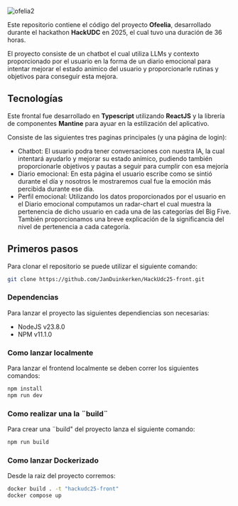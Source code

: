 ![ofelia2](https://github.com/user-attachments/assets/50cc4b53-4429-401e-a347-7d2d9a048c36)

Este repositorio contiene el código del proyecto **Ofeelia**, desarrollado durante el hackathon **HackUDC** en 2025, el cual tuvo una duración de 36 horas.

El proyecto consiste de un chatbot el cual utiliza LLMs y contexto proporcionado por el usuario en la forma de un diario emocional para intentar mejorar el estado animico del usuario y proporcionarle rutinas y objetivos para conseguir esta mejora.

## Tecnologías
Este frontal fue desarrollado en **Typescript** utilizando **ReactJS** y la librería de componentes **Mantine** para ayuar en la estilización del aplicativo.

Consiste de las siguientes tres paginas principales (y una página de login):
- Chatbot: El usuario podra tener conversaciones con nuestra IA, la cual intentará ayudarlo y mejorar su estado anímico, pudiendo también proporcionarle objetivos y pautas a seguir para cumplir con esa mejoría
- Diario emocional: En esta página el usuario escribe como se sintió durante el día y nosotros le mostraremos cual fue la emoción más percibida durante ese día.
- Perfil emocional: Utilizando los datos proporcionados por el usuario en el Diario emocional computamos un radar-chart el cual muestra la pertenencia de dicho usuario en cada una de las categorías del Big Five. También proporcionamos una breve explicación de la significancia del nivel de pertenencia a cada categoría.

## Primeros pasos
Para clonar el repositorio se puede utilizar el siguiente comando:
```bash
git clone https://github.com/JanDuinkerken/HackUdc25-front.git
```

### Dependencias
Para lanzar el proyecto las siguientes dependiencias son necesarias:
- NodeJS v23.8.0
- NPM v11.1.0

### Como lanzar localmente
Para lanzar el frontend localmente se deben correr los siguientes comandos:
```bash
npm install
npm run dev
```

### Como realizar una la ¨build¨
Para crear una ¨build" del proyecto lanza el siguiente comando:
```bash
npm run build
```

### Como lanzar Dockerizado
Desde la raiz del proyecto corremos:
```bash
docker build . -t "hackudc25-front"
docker compose up
```
